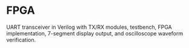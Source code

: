 # FPGA
UART transceiver in Verilog with TX/RX modules, testbench, FPGA implementation, 7-segment display output, and oscilloscope waveform verification.
